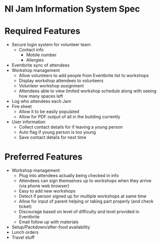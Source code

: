 NI Jam Information System Spec
==============================

# Required Features
- Secure login system for volunteer team
  - Contact info
    - Mobile number
    - Allergies
- Eventbrite sync of attendees
- Workshop management
  - Allow volunteers to add people from Eventbrite list to workshops
  - Display workshop attendees to volunteers
  - Volunteer workshop assignment
  - Attendees able to view limited workshop schedule along with seeing how many spaces left
- Log who attendees each Jam
- Fire sheet
  - Allow it to be easily populated
  - Allow for PDF output of all in the building currently
- User information
  - Collect contact details for if leaving a young person
  - Auto flag if young person is too young
  - Save contact details for next time
  


# Preferred Features
- Workshop management
  - Plug into attendees actually being checked in info
  - Attendees can sign themselves up to workshops when they arrive (via phone web browser)
  - Easy to add new workshops
  - Detect if person signed up for multiple workshops at same time
  - Allow for input of parent helping or taking part properly (and check ticket)
  - Discourage based on level of difficulty and level provided in Eventbrite
  - Email follow up with materials
- Setup/Packdown/after-food availability
- Lunch orders
- Travel stuff
